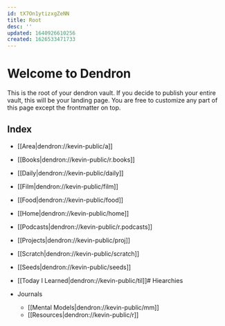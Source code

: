 ```yaml
---
id: tX7On1ytizxgZeNN
title: Root
desc: ''
updated: 1640926610256
created: 1626533471733
---
```

# Welcome to Dendron

This is the root of your dendron vault. If you decide to publish your entire vault, this will be your landing page. You are free to customize any part of this page except the frontmatter on top. 

## Index
- [[Area|dendron://kevin-public/a]]
- [[Books|dendron://kevin-public/r.books]]
- [[Daily|dendron://kevin-public/daily]]
- [[Film|dendron://kevin-public/film]]
- [[Food|dendron://kevin-public/food]]
- [[Home|dendron://kevin-public/home]]
- [[Podcasts|dendron://kevin-public/r.podcasts]]
- [[Projects|dendron://kevin-public/proj]]
- [[Scratch|dendron://kevin-public/scratch]]
- [[Seeds|dendron://kevin-public/seeds]]
- [[Today I Learned|dendron://kevin-public/til]]# Hiearchies

- Journals
    - [[Mental Models|dendron://kevin-public/mm]]
    - [[Resources|dendron://kevin-public/r]]
